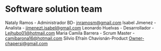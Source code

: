 # Software solution team

Nataly Ramos - Administrador BD- jnramosm@gmail.com
Isabel Jimenez - Analista - jimenezt.isabel@gmail.com
Leonardo Huelvas - Desarrollador - Lejhubo01@hotmail.com
Maria Camila Barrera - Scrum Master - camibarona16@hotmail.com
Silvio Efraín Chavisnán-Product Owner-chapersi@gmail.com